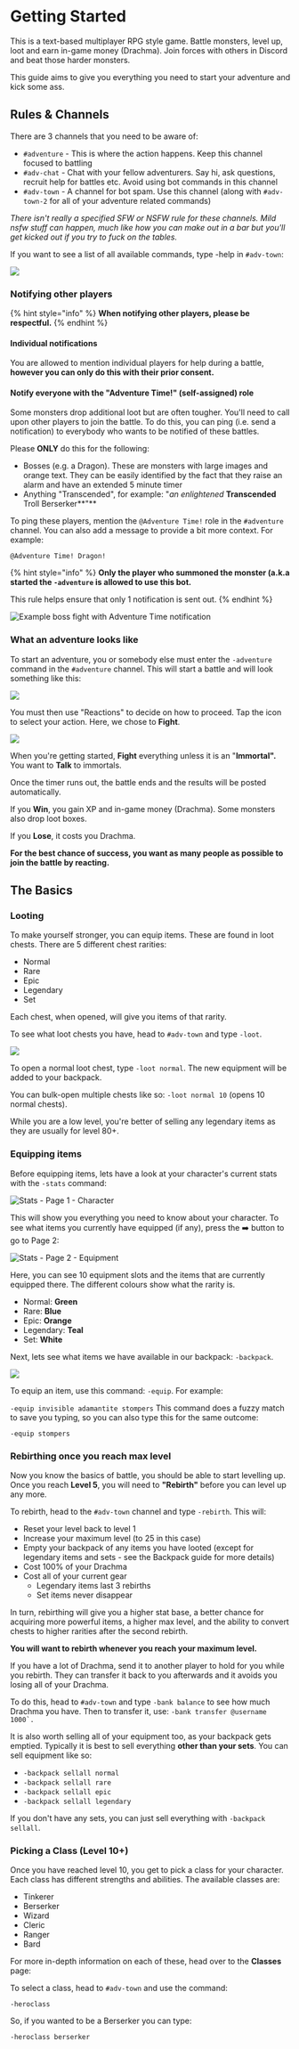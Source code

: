 # Getting Started

This is a text-based multiplayer RPG style game. Battle monsters, level up, loot and earn in-game money \(Drachma\). Join forces with others in Discord and beat those harder monsters.

This guide aims to give you everything you need to start your adventure and kick some ass.

## Rules & Channels <a id="channels"></a>

There are 3 channels that you need to be aware of:

* `#adventure` - This is where the action happens. Keep this channel focused to battling
* `#adv-chat` - Chat with your fellow adventurers. Say hi, ask questions, recruit help for battles etc. Avoid using bot commands in this channel
* `#adv-town` - A channel for bot spam. Use this channel \(along with `#adv-town-2` for all of your adventure related commands\)

_There isn't really a specified SFW or NSFW rule for these channels. Mild nsfw stuff can happen, much like how you can make out in a bar but you'll get kicked out if you try to fuck on the tables._

If you want to see a list of all available commands, type -help in `#adv-town`:

![](https://gblobscdn.gitbook.com/assets%2F-MCBpqOR8QcLso6Xbofp%2F-MCBqM2QzHmHRjEu8hZv%2F-MCC8Dpt7qJI4Xa7WXnW%2Fimage.png?alt=media&token=0057186f-44a9-44d7-bc71-e84977068808)

### Notifying other players

{% hint style="info" %}
**When notifying other players, please be respectful.**
{% endhint %}

#### Individual notifications

You are allowed to mention individual players for help during a battle, **however you can only do this with their prior consent.**

#### Notify everyone with the "Adventure Time!" \(self-assigned\) role

Some monsters drop additional loot but are often tougher. You'll need to call upon other players to join the battle. To do this, you can ping \(i.e. send a notification\) to everybody who wants to be notified of these battles.

Please **ONLY** do this for the following:

* Bosses \(e.g. a Dragon\). These are monsters with large images and orange text. They can be easily identified by the fact that they raise an alarm and have an extended 5 minute timer
* Anything "Transcended", for example: "_an enlightened_ **Transcended** Troll Berserker**"**

To ping these players,  mention the `@Adventure Time!` role in the `#adventure` channel.  You can also add a message to provide a bit more context. For example:

`@Adventure Time! Dragon!`

{% hint style="info" %}
**Only the player who summoned the monster \(a.k.a started the `-adventure` is allowed to use this bot.**

This rule helps ensure that only 1 notification is sent out.
{% endhint %}

![Example boss fight with Adventure Time notification](.gitbook/assets/image%20%281%29.png)

### What an adventure looks like <a id="what-an-adventure-looks-like"></a>

To start an adventure, you or somebody else must enter the `-adventure` command in the `#adventure` channel. This will start a battle and will look something like this:

![](https://gblobscdn.gitbook.com/assets%2F-MCBpqOR8QcLso6Xbofp%2F-MCBqM2QzHmHRjEu8hZv%2F-MCBujcEBzmlHOROogL4%2Fimage.png?alt=media&token=bd3a47cc-0d68-4086-9ae7-10ba3261d443)

You must then use "Reactions" to decide on how to proceed. Tap the icon to select your action. Here, we chose to **Fight**.

![](https://gblobscdn.gitbook.com/assets%2F-MCBpqOR8QcLso6Xbofp%2F-MCBqM2QzHmHRjEu8hZv%2F-MCBvZ6rg0gVG8nIn7CD%2Fimage.png?alt=media&token=4ace2313-a6a8-4069-a445-f490b045e244)

When you're getting started, **Fight** everything unless it is an "**Immortal".** You want to **Talk** to immortals.

Once the timer runs out, the battle ends and the results will be posted automatically.

If you **Win**, you gain XP and in-game money \(Drachma\). Some monsters also drop loot boxes.

If you **Lose**, it costs you Drachma.

**For the best chance of success, you want as many people as possible to join the battle by reacting.**

## The Basics <a id="the-basics"></a>

### Looting <a id="looting"></a>

To make yourself stronger, you can equip items. These are found in loot chests. There are 5 different chest rarities:

* Normal
* Rare
* Epic
* Legendary
* Set

Each chest, when opened, will give you items of that rarity.

To see what loot chests you have, head to `#adv-town` and type `-loot`.

![](https://gblobscdn.gitbook.com/assets%2F-MCBpqOR8QcLso6Xbofp%2F-MCBqM2QzHmHRjEu8hZv%2F-MCC3dYUi4PUdC8jMfNA%2Fimage.png?alt=media&token=76f69905-9360-4c41-a7ca-d91bca8078a5)

To open a normal loot chest, type `-loot normal`. The new equipment will be added to your backpack.

You can bulk-open multiple chests like so: `-loot normal 10` \(opens 10 normal chests\).

While you are a low level, you're better of selling any legendary items as they are usually for level 80+.

### Equipping items <a id="equipping-items"></a>

Before equipping items, lets have a look at your character's current stats with the `-stats` command:

![Stats - Page 1 - Character](https://gblobscdn.gitbook.com/assets%2F-MCBpqOR8QcLso6Xbofp%2F-MCBqM2QzHmHRjEu8hZv%2F-MCC4zIH7hYKCFmgH6Mn%2Fimage.png?alt=media&token=eeddea52-dc53-4c26-bd45-116e0e1e2298)

This will show you everything you need to know about your character. To see what items you currently have equipped \(if any\), press the ➡️ button to go to Page 2:

![Stats - Page 2 - Equipment](https://gblobscdn.gitbook.com/assets%2F-MCBpqOR8QcLso6Xbofp%2F-MCBqM2QzHmHRjEu8hZv%2F-MCC5bj6QWCy8qW6aZzC%2Fimage.png?alt=media&token=e924290c-a374-48e1-80a5-199aaf9fd967)

Here, you can see 10 equipment slots and the items that are currently equipped there. The different colours show what the rarity is.

* Normal: **Green**
* Rare: **Blue**
* Epic: **Orange**
* Legendary: **Teal**
* Set: **White**

Next, lets see what items we have available in our backpack: `-backpack`.

![](https://gblobscdn.gitbook.com/assets%2F-MCBpqOR8QcLso6Xbofp%2F-MCBqM2QzHmHRjEu8hZv%2F-MCC7B4aufoJifV-OuBC%2Fimage.png?alt=media&token=fd08cec9-864f-446c-ad6d-a7d07b33bd0a)

To equip an item, use this command: `-equip`. For example:

`-equip invisible adamantite stompers` This command does a fuzzy match to save you typing, so you can also type this for the same outcome:

`-equip stompers`

### Rebirthing once you reach max level <a id="rebirthing-once-you-reach-max-level"></a>

Now you know the basics of battle, you should be able to start levelling up. Once you reach **Level 5**, you will need to **"Rebirth"** before you can level up any more.

To rebirth, head to the `#adv-town` channel and type `-rebirth`. This will:

* Reset your level back to level 1
* Increase your maximum level \(to 25 in this case\)
* Empty your backpack of any items you have looted \(except for legendary items and sets - see the Backpack guide for more details\)
* Cost 100% of your Drachma
* Cost all of your current gear
  * Legendary items last 3 rebirths
  * Set items never disappear

In turn, rebirthing will give you a higher stat base, a better chance for acquiring more powerful items, a higher max level, and the ability to convert chests to higher rarities after the second rebirth.

**You will want to rebirth whenever you reach your maximum level.**

If you have a lot of Drachma, send it to another player to hold for you while you rebirth. They can transfer it back to you afterwards and it avoids you losing all of your Drachma.

To do this, head to `#adv-town` and type `-bank balance` to see how much Drachma you have. Then to transfer it, use: ``-bank transfer @username 1000`.``

It is also worth selling all of your equipment too, as your backpack gets emptied. Typically it is best to sell everything **other than your sets**. You can sell equipment like so:

* `-backpack sellall normal`
* `-backpack sellall rare`
* `-backpack sellall epic`
* `-backpack sellall legendary`

If you don't have any sets, you can just sell everything with `-backpack sellall`.

### Picking a Class \(Level 10+\) <a id="picking-a-class-level-10"></a>

Once you have reached level 10, you get to pick a class for your character. Each class has different strengths and abilities. The available classes are:

* Tinkerer
* Berserker
* Wizard
* Cleric
* Ranger
* Bard

For more in-depth information on each of these, head over to the **Classes** page:

To select a class, head to `#adv-town` and use the command:

`-heroclass`

So, if you wanted to be a Berserker you can type:

`-heroclass berserker`

